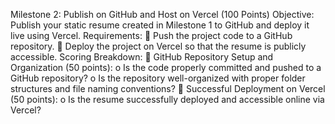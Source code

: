 Milestone 2: Publish on GitHub and Host on Vercel (100 Points) 
Objective: 
Publish your static resume created in Milestone 1 to GitHub and deploy it live using Vercel. 
Requirements: 
 Push the project code to a GitHub repository. 
 Deploy the project on Vercel so that the resume is publicly accessible. 
Scoring Breakdown: 
 GitHub Repository Setup and Organization (50 points): 
o Is the code properly committed and pushed to a GitHub repository? 
o Is the repository well-organized with proper folder structures and file naming 
conventions? 
 Successful Deployment on Vercel (50 points): 
o Is the resume successfully deployed and accessible online via Vercel? 
